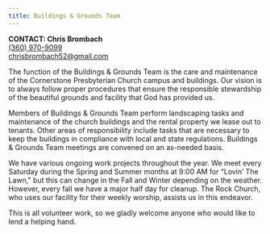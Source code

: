 ```yaml
---
title: Buildings & Grounds Team
---
```

**CONTACT: Chris Brombach**\
[(360) 970-9099](tel:360-970-9099)\
[chrisbrombach52@gmail.com](emailto:chrisbrombach52@gmail.com)

The function of the Buildings & Grounds Team is the care and maintenance of the Cornerstone Presbyterian Church campus and buildings. Our vision is to always follow proper procedures that ensure the responsible stewardship of the beautiful grounds and facility that God has provided us.

Members of Buildings & Grounds Team perform landscaping tasks and maintenance of the church buildings and the rental property we lease out to tenants. Other areas of responsibility include tasks that are necessary to keep the buildings in compliance with local and state regulations. Buildings & Grounds Team meetings are convened on an as-needed basis.

We have various ongoing work projects throughout the year. We meet every Saturday during the Spring and Summer months at 9:00 AM for “Lovin’ The Lawn," but this can change in the Fall and Winter depending on the weather. However, every fall we have a major half day for cleanup. The Rock Church, who uses our facility for their weekly worship, assists us in this endeavor. 

This is all volunteer work, so we gladly welcome anyone who would like to lend a helping hand.
